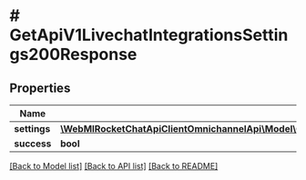 # # GetApiV1LivechatIntegrationsSettings200Response

## Properties

Name | Type | Description | Notes
------------ | ------------- | ------------- | -------------
**settings** | [**\WebMIRocketChatApiClientOmnichannelApi\Model\GetApiV1LivechatIntegrationsSettings200ResponseSettingsInner[]**](GetApiV1LivechatIntegrationsSettings200ResponseSettingsInner.md) |  | [optional]
**success** | **bool** |  | [optional]

[[Back to Model list]](../../README.md#models) [[Back to API list]](../../README.md#endpoints) [[Back to README]](../../README.md)
